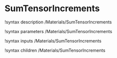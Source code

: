 <!-- MOOSE Documentation Stub: Remove this when content is added. -->

# SumTensorIncrements
!syntax description /Materials/SumTensorIncrements

!syntax parameters /Materials/SumTensorIncrements

!syntax inputs /Materials/SumTensorIncrements

!syntax children /Materials/SumTensorIncrements
